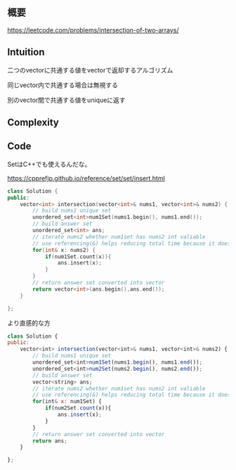 ## 概要

https://leetcode.com/problems/intersection-of-two-arrays/

## Intuition

二つのvectorに共通する値をvectorで返却するアルゴリズム

同じvector内で共通する場合は無視する

別のvector間で共通する値をuniqueに返す

## Complexity

## Code

SetはC++でも使えるんだな。

https://cpprefjp.github.io/reference/set/set/insert.html

```cpp
class Solution {
public:
    vector<int> intersection(vector<int>& nums1, vector<int>& nums2) {
        // build nums1 unique set
        unordered_set<int>num1Set(nums1.begin(), nums1.end());
        // build answer set
        unordered_set<int> ans;
        // iterate nums2 whether num1set has nums2 int valiable
        // use referencing(&) helps reducing total time because it does not copy nums2. Although it has a potential to modify nums2, nums2 is not be used later it's ok.
        for(int& x: nums2) {
            if(num1Set.count(x)){
                ans.insert(x);
            }
        }
        // return answer set converted into vector
        return vector<int>(ans.begin(),ans.end());
    }

};
```

より直感的な方

```jsx
class Solution {
public:
    vector<int> intersection(vector<int>& nums1, vector<int>& nums2) {
        // build nums1 unique set
        unordered_set<int>num1Set(nums1.begin(), nums1.end());
        unordered_set<int>num2Set(nums2.begin(), nums2.end());
        // build answer set
        vector<string> ans;
        // iterate nums2 whether num1set has nums2 int valiable
        // use referencing(&) helps reducing total time because it does not copy nums2. Although it has a potential to modify nums2, nums2 is not be used later it's ok.
        for(int& x: num1Set) {
            if(num2Set.count(x)){
                ans.insert(x);
            }
        }
        // return answer set converted into vector
        return ans;
    }

};
```
